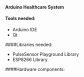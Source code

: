 #### Arduino Healthcare System

#### Tools needed:

* Arduino IDE
* Qt

####Libraries needed:
* PulseSensor Playground Library
* ESP8266 Library


####Hardware components:



